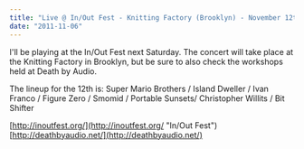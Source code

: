 ```yaml
---
title: "Live @ In/Out Fest - Knitting Factory (Brooklyn) - November 12th"
date: "2011-11-06"
---
```


I'll be playing at the In/Out Fest next Saturday. The concert will take place at the Knitting Factory in Brooklyn, but be sure to also check the workshops held at Death by Audio.

The lineup for the 12th is: Super Mario Brothers / Island Dweller / Ivan Franco / Figure Zero / Smomid / Portable Sunsets/ Christopher Willits / Bit Shifter

[http://inoutfest.org/](http://inoutfest.org/ "In/Out Fest") [http://deathbyaudio.net/](http://deathbyaudio.net/)
